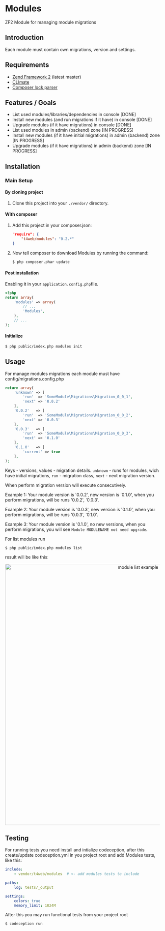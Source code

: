  Modules
==============

ZF2 Module for managing module migrations

Introduction
------------
Each module must contain own migrations, version and settings.

Requirements
------------
* [Zend Framework 2](https://github.com/zendframework/zf2) (latest master)
* [CLImate](https://github.com/thephpleague/climate)
* [Composer lock parser](https://github.com/t4web/ComposerLockParser)

Features / Goals
----------------
* List used modules/libraries/dependencies in console [DONE]
* Install new modules (and run migrations if it have) in console [DONE]
* Upgrade modules (if it have migrations) in console [DONE]
* List used modules in admin (backend) zone [IN PROGRESS]
* Install new modules (if it have initial migrations) in admin (backend) zone [IN PROGRESS]
* Upgrade modules (if it have migrations) in admin (backend) zone [IN PROGRESS]

Installation
------------
### Main Setup

#### By cloning project

1. Clone this project into your `./vendor/` directory.

#### With composer

1. Add this project in your composer.json:

    ```json
    "require": {
        "t4web/modules": "0.2.*"
    }
    ```

2. Now tell composer to download Modules by running the command:

    ```bash
    $ php composer.phar update
    ```

#### Post installation

Enabling it in your `application.config.php`file.

```php
<?php
return array(
    'modules' => array(
        // ...
        'Modules',
    ),
    // ...
);
```

#### Initialize
```bash
$ php public/index.php modules init
```

Usage
------------
For manage modules migrations each module must have config/migrations.config.php
```php
return array(
    'unknown' => [
        'run'  => 'SomeModule\Migrations\Migration_0_0_1',
        'next' => '0.0.2'
    ],
    '0.0.2'   => [
        'run'  => 'SomeModule\Migrations\Migration_0_0_2',
        'next' => '0.0.3'
    ],
    '0.0.3'   => [
        'run'  => 'SomeModule\Migrations\Migration_0_0_3',
        'next' => '0.1.0'
    ],
    '0.1.0'   => [
        'current' => true
    ],
);
```
Keys - versions, values - migration details. `unknown` - runs for modules, wich have initial migrations, `run` - migration class, `next` - next migration version.

When perform migration version will execute consecutively.

Example 1: Your module version is '0.0.2', new version is '0.1.0', when you perform migrations, will be runs '0.0.2', '0.0.3'.

Example 2: Your module version is '0.0.3', new version is '0.1.0', when you perform migrations, will be runs '0.0.3', '0.1.0'.

Example 3: Your module version is '0.1.0', no new versions, when you perform migrations, you will see `Module MODULENAME not need upgrade`.

For list modules run
```bash
$ php public/index.php modules list
```
result will be like this:
<p align="center"><img src="http://t4web.com.ua/var/module-list-example-0.2.6.png" width="850" alt="module list example" /></p>

Testing
------------
For running tests you need install and intialize codeception, after this create/update codeception.yml in you project root and add Modules tests, like this:
```yml
include:
    - vendor/t4web/modules  # <- add modules tests to include

paths:
    log: tests/_output

settings:
    colors: true
    memory_limit: 1024M
```
After this you may run functional tests from your project root
```bash
$ codeception run
```
